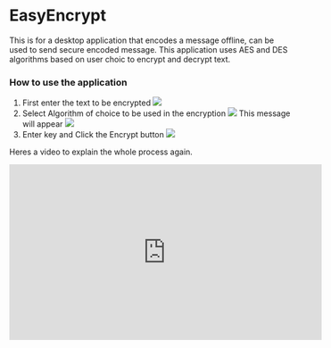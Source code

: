 # EasyEncrypt
This is for a desktop application that encodes a message offline, can be used to send secure encoded message. This application uses AES and DES algorithms based on user choic to encrypt and decrypt text.

### How to use the application

1. First enter the text to be encrypted
![](https://steemitimages.com/DQmQDSbJuWKXC1MK3iEoWzaJaSMsF3QNkejQ32MMjMvf9wC/image.png)
2. Select Algorithm of choice to be used in the encryption
![](https://steemitimages.com/DQmW6zcotYK113uyFqCL4bharFa8cV7iMGbogyQtoiWNRXG/image.png)
This message will appear
![](https://steemitimages.com/DQmfZw2g9iNn77GT5qx2WBdWHyaXSHgc4UhCFkaU6YAR9f8/image.png)
3. Enter key and Click the Encrypt button
![](https://steemitimages.com/DQmXGsKBjQrnKTL8ZFEb641BSFSe9WFLmuV7xHCN6eeMSEb/image.png)

Heres a video to explain the whole process again.
<iframe width="560" height="315" src="https://www.youtube.com/embed/yOWwWKxpcS8" frameborder="0" allow="autoplay; encrypted-media" allowfullscreen></iframe>
